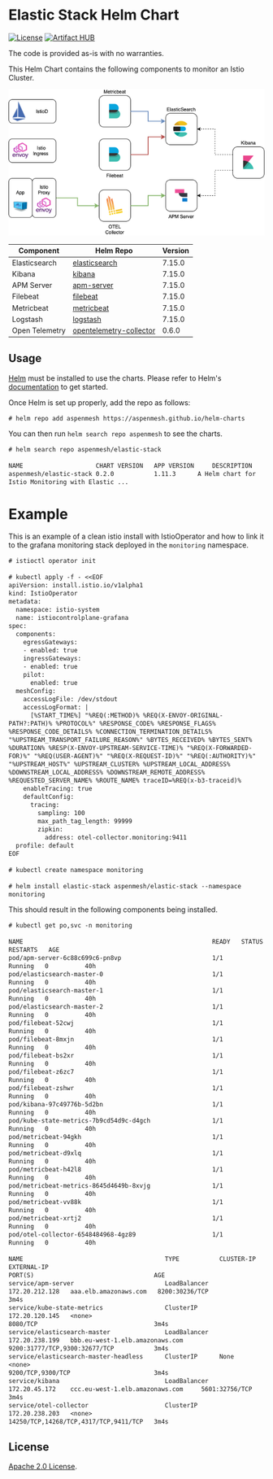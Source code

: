 # Elastic Stack Helm Chart

[![License](https://img.shields.io/badge/License-Apache%202.0-blue.svg)](https://opensource.org/licenses/Apache-2.0)
[![Artifact HUB](https://img.shields.io/endpoint?url=https://artifacthub.io/badge/repository/grafana)](https://artifacthub.io/packages/search?repo=grafana)

The code is provided as-is with no warranties.

This Helm Chart contains the following components to monitor an Istio Cluster.

![Elastic Stack Components](./imgs/stack.png "Elastic Stack Components")


|Component|Helm Repo|Version|
|---------|--------|-------|
|Elasticsearch|[elasticsearch](https://helm.elastic.co)|7.15.0|
|Kibana|[kibana](https://helm.elastic.co)|7.15.0|
|APM Server|[apm-server](https://helm.elastic.co)|7.15.0|
|Filebeat|[filebeat](https://helm.elastic.co)|7.15.0|
|Metricbeat|[metricbeat](https://helm.elastic.co)|7.15.0|
|Logstash|[logstash](https://helm.elastic.co)|7.15.0|
|Open Telemetry|[opentelemetry-collector](https://open-telemetry.github.io/opentelemetry-helm-charts)|0.6.0|

## Usage

[Helm](https://helm.sh) must be installed to use the charts.
Please refer to Helm's [documentation](https://helm.sh/docs/) to get started.

Once Helm is set up properly, add the repo as follows:

```console
# helm repo add aspenmesh https://aspenmesh.github.io/helm-charts
```

You can then run `helm search repo aspenmesh` to see the charts.

```console
# helm search repo aspenmesh/elastic-stack

NAME                    CHART VERSION   APP VERSION     DESCRIPTION                                       
aspenmesh/elastic-stack	0.2.0        	1.11.3     	A Helm chart for Istio Monitoring with Elastic ...
```

# Example

This is an example of a clean istio install with IstioOperator and how to link it to the grafana monitoring stack deployed in the `monitoring` namespace.

```console
# istioctl operator init

# kubectl apply -f - <<EOF
apiVersion: install.istio.io/v1alpha1
kind: IstioOperator
metadata:
  namespace: istio-system
  name: istiocontrolplane-grafana
spec:
  components: 
    egressGateways: 
    - enabled: true
    ingressGateways: 
    - enabled: true
    pilot:
      enabled: true
  meshConfig:
    accessLogFile: /dev/stdout
    accessLogFormat: |
      [%START_TIME%] "%REQ(:METHOD)% %REQ(X-ENVOY-ORIGINAL-PATH?:PATH)% %PROTOCOL%" %RESPONSE_CODE% %RESPONSE_FLAGS% %RESPONSE_CODE_DETAILS% %CONNECTION_TERMINATION_DETAILS% "%UPSTREAM_TRANSPORT_FAILURE_REASON%" %BYTES_RECEIVED% %BYTES_SENT% %DURATION% %RESP(X-ENVOY-UPSTREAM-SERVICE-TIME)% "%REQ(X-FORWARDED-FOR)%" "%REQ(USER-AGENT)%" "%REQ(X-REQUEST-ID)%" "%REQ(:AUTHORITY)%" "%UPSTREAM_HOST%" %UPSTREAM_CLUSTER% %UPSTREAM_LOCAL_ADDRESS% %DOWNSTREAM_LOCAL_ADDRESS% %DOWNSTREAM_REMOTE_ADDRESS% %REQUESTED_SERVER_NAME% %ROUTE_NAME% traceID=%REQ(x-b3-traceid)%
    enableTracing: true
    defaultConfig:
      tracing:
        sampling: 100
        max_path_tag_length: 99999
        zipkin:
          address: otel-collector.monitoring:9411
  profile: default
EOF

# kubectl create namespace monitoring

# helm install elastic-stack aspenmesh/elastic-stack --namespace monitoring

```

This should result in the following components being installed.

```console
# kubectl get po,svc -n monitoring

NAME                                                    READY   STATUS    RESTARTS   AGE
pod/apm-server-6c88c699c6-pn8vp                         1/1     Running   0          40h
pod/elasticsearch-master-0                              1/1     Running   0          40h
pod/elasticsearch-master-1                              1/1     Running   0          40h
pod/elasticsearch-master-2                              1/1     Running   0          40h
pod/filebeat-52cwj                                      1/1     Running   0          40h
pod/filebeat-8mxjn                                      1/1     Running   0          40h
pod/filebeat-bs2xr                                      1/1     Running   0          40h
pod/filebeat-z6zc7                                      1/1     Running   0          40h
pod/filebeat-zshwr                                      1/1     Running   0          40h
pod/kibana-97c49776b-5d2bn                              1/1     Running   0          40h
pod/kube-state-metrics-7b9cd54d9c-d4gch                 1/1     Running   0          40h
pod/metricbeat-94gkh                                    1/1     Running   0          40h
pod/metricbeat-d9xlq                                    1/1     Running   0          40h
pod/metricbeat-h42l8                                    1/1     Running   0          40h
pod/metricbeat-metrics-8645d4649b-8xvjg                 1/1     Running   0          40h
pod/metricbeat-vv88k                                    1/1     Running   0          40h
pod/metricbeat-xrtj2                                    1/1     Running   0          40h
pod/otel-collector-6548484968-4gz89                     1/1     Running   0          40h

NAME                                       TYPE           CLUSTER-IP       EXTERNAL-IP                                                               PORT(S)                                 AGE
service/apm-server                         LoadBalancer   172.20.212.128   aaa.elb.amazonaws.com   8200:30236/TCP                          3m4s
service/kube-state-metrics                 ClusterIP      172.20.120.145   <none>                                                                    8080/TCP                                3m4s
service/elasticsearch-master               LoadBalancer   172.20.238.199   bbb.eu-west-1.elb.amazonaws.com     9200:31777/TCP,9300:32677/TCP           3m4s
service/elasticsearch-master-headless      ClusterIP      None             <none>                                                                    9200/TCP,9300/TCP                       3m4s
service/kibana                             LoadBalancer   172.20.45.172    ccc.eu-west-1.elb.amazonaws.com     5601:32756/TCP                          3m4s
service/otel-collector                     ClusterIP      172.20.238.203   <none>                                                                    14250/TCP,14268/TCP,4317/TCP,9411/TCP   3m4s
```

## License

<!-- Keep full URL links to repo files because this README syncs from main to gh-pages.  -->
[Apache 2.0 License](https://github.com/aspenmesh/helm-charts/blob/main/LICENSE).